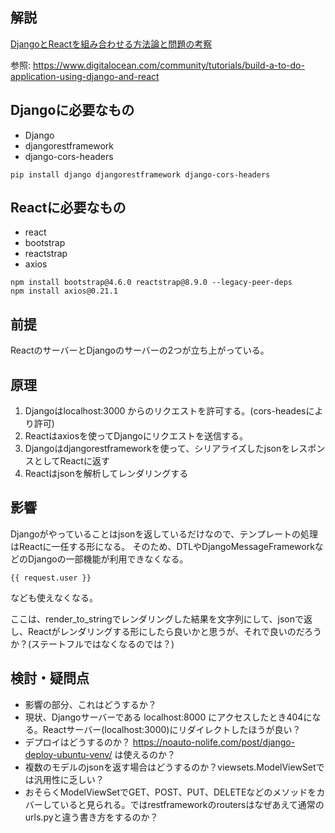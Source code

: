 
## 解説

[DjangoとReactを組み合わせる方法論と問題の考察](https://noauto-nolife.com/post/django-react-methodology/)

参照: https://www.digitalocean.com/community/tutorials/build-a-to-do-application-using-django-and-react


## Djangoに必要なもの

- Django
- djangorestframework
- django-cors-headers

```
pip install django djangorestframework django-cors-headers
```

## Reactに必要なもの

- react
- bootstrap
- reactstrap
- axios

```
npm install bootstrap@4.6.0 reactstrap@8.9.0 --legacy-peer-deps
npm install axios@0.21.1
```


## 前提

ReactのサーバーとDjangoのサーバーの2つが立ち上がっている。

## 原理

1. Djangoはlocalhost:3000 からのリクエストを許可する。(cors-headesにより許可)
1. Reactはaxiosを使ってDjangoにリクエストを送信する。
1. Djangoはdjangorestframeworkを使って、シリアライズしたjsonをレスポンスとしてReactに返す
1. Reactはjsonを解析してレンダリングする


## 影響

Djangoがやっていることはjsonを返しているだけなので、テンプレートの処理はReactに一任する形になる。
そのため、DTLやDjangoMessageFrameworkなどのDjangoの一部機能が利用できなくなる。

```
{{ request.user }}
```
なども使えなくなる。

ここは、render_to_stringでレンダリングした結果を文字列にして、jsonで返し、Reactがレンダリングする形にしたら良いかと思うが、それで良いのだろうか？(ステートフルではなくなるのでは？)



## 検討・疑問点

- 影響の部分、これはどうするか？
- 現状、Djangoサーバーである localhost:8000 にアクセスしたとき404になる。Reactサーバー(localhost:3000)にリダイレクトしたほうが良い？
- デプロイはどうするのか？ https://noauto-nolife.com/post/django-deploy-ubuntu-venv/ は使えるのか？
- 複数のモデルのjsonを返す場合はどうするのか？viewsets.ModelViewSetでは汎用性に乏しい？
- おそらくModelViewSetでGET、POST、PUT、DELETEなどのメソッドをカバーしていると見られる。ではrestframeworkのroutersはなぜあえて通常のurls.pyと違う書き方をするのか？



